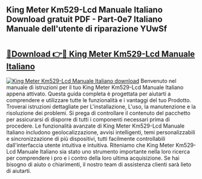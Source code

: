 ## King Meter Km529-Lcd Manuale Italiano Download gratuit PDF - Part-0e7 Italiano Manuale dell'utente di riparazione YUwSf

# <h2><a href="http://dfbry1.blite.top/?on=King+Meter+Km529-Lcd+Manuale+Italiano">🔗Download 👉🔴 King Meter Km529-Lcd Manuale Italiano</a></h2>

[![King Meter Km529-Lcd Manuale Italiano download](https://i.imgur.com/lujVjoI.png)](http://dfbry1.blite.top/?on=King+Meter+Km529-Lcd+Manuale+Italiano)
Benvenuto nel manuale di istruzioni per il tuo King Meter Km529-Lcd Manuale Italiano appena attivato. Questa guida completa è progettata per aiutarti a comprendere e utilizzare tutte le funzionalità e i vantaggi del tuo Prodotto. Troverai istruzioni dettagliate per L'installazione, L'uso, la manutenzione e la risoluzione dei problemi. Si prega di controllare il contenuto del pacchetto per assicurarsi di disporre di tutti i componenti necessari prima di procedere. Le funzionalità avanzate di King Meter Km529-Lcd Manuale Italiano includono geolocalizzazione, avvisi intelligenti, temi personalizzabili e sincronizzazione di più dispositivi, tutti facilmente controllabili dall'interfaccia utente intuitiva e intuitiva. Riteniamo che King Meter Km529-Lcd Manuale Italiano sia stato uno strumento importante nella loro ricerca per comprendere i pro e i contro della loro ultima acquisizione. Se hai bisogno di aiuto o chiarimenti, il nostro team di assistenza clienti sarà lieto di aiutarti.
